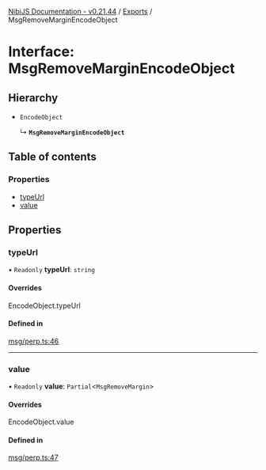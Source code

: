 [NibiJS Documentation - v0.21.44](../intro.md) / [Exports](../modules.md) / MsgRemoveMarginEncodeObject

# Interface: MsgRemoveMarginEncodeObject

## Hierarchy

- `EncodeObject`

  ↳ **`MsgRemoveMarginEncodeObject`**

## Table of contents

### Properties

- [typeUrl](MsgRemoveMarginEncodeObject.md#typeurl)
- [value](MsgRemoveMarginEncodeObject.md#value)

## Properties

### typeUrl

• `Readonly` **typeUrl**: `string`

#### Overrides

EncodeObject.typeUrl

#### Defined in

[msg/perp.ts:46](https://github.com/NibiruChain/ts-sdk/blob/b09b5db/packages/nibijs/src/msg/perp.ts#L46)

---

### value

• `Readonly` **value**: `Partial`<`MsgRemoveMargin`\>

#### Overrides

EncodeObject.value

#### Defined in

[msg/perp.ts:47](https://github.com/NibiruChain/ts-sdk/blob/b09b5db/packages/nibijs/src/msg/perp.ts#L47)

